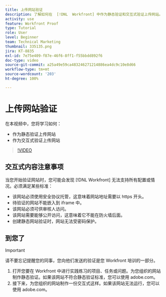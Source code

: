 ```yaml
---
title: 上传网站验证
description: 了解如何在  [!DNL  Workfront] 中作为静态验证和交互式验证上传网站。
activity: use
feature: Workfront Proof
type: Tutorial
role: User
level: Beginner
team: Technical Marketing
thumbnail: 335135.png
jira: KT-8835
exl-id: 7e75e409-f87e-46f6-8ff1-f55bbdd892f6
doc-type: video
source-git-commit: a25a49e59ca483246271214886ea4dc9c10e8d66
workflow-type: tm+mt
source-wordcount: '203'
ht-degree: 100%

---
```


# 上传网站验证

在本视频中，您将学习如何：

* 作为静态验证上传网站
* 作为交互式验证上传网站

>[!VIDEO](https://video.tv.adobe.com/v/335135/?quality=12&learn=on)


## 交互式内容注意事项

当您开始验证网站时，您可能会发现 [!DNL Workfront] 无法支持所有配置或情况。必须满足某些标准：

* 该网站必须使用安全协议托管，这意味着网站地址需要以 https 开头。
* 待验证的网站不能嵌入到 iframe 中。
* 该网站必须可供审核人访问。
* 该网站需要能够公开访问，这意味着它不能在防火墙后面。
* 创建静态网站验证时，网站无法受密码保护。

## 到您了

>[!IMPORTANT]
>
>请不要忘记提醒您的同事，您向他们发送的验证是您 Workfront 培训的一部分。

1. 打开您要在 Workfront 中进行实践练习的项目、任务或问题。为您组织的网站制作静态验证。如果该网站不符合静态验证标准，您可以使用 adobe.com。
1. 接下来，为您组织的网站制作一份交互式这样。如果该网站无法运行，您可以使用 adobe.com。

<!-- 
Learn more about these considerations in the articles Generate a static proof for a website or other web content and Generate an interactive proof for a website or other web content. 
-->

<!--
### Learn more
[!DNL Workfront] also supports interactive proofing of files generated from a ZIP file. Learn how to prepare the ZIP file for uploading in the article Interactive content proofs.

* Generate a static proof for a website or other web content
* Generate an interactive proof for a website or other web content
* Generate a proof for interactive content in a ZIP file
* Understand the desktop proofing viewer
* Install the desktop proofing viewer
-->
